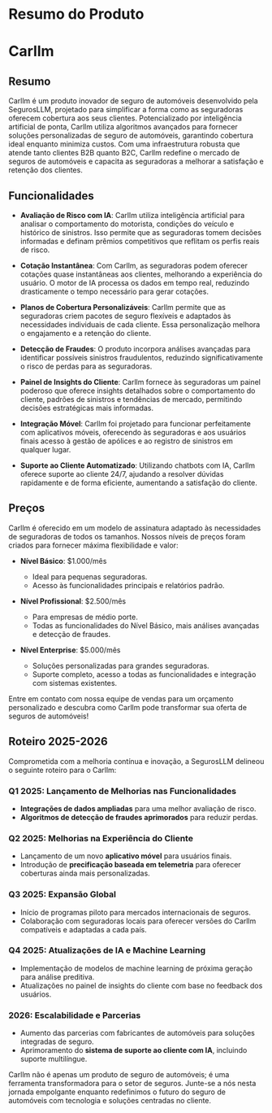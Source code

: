 # Resumo do Produto

# Carllm

## Resumo

Carllm é um produto inovador de seguro de automóveis desenvolvido pela SegurosLLM, projetado para simplificar a forma como as seguradoras oferecem cobertura aos seus clientes. Potencializado por inteligência artificial de ponta, Carllm utiliza algoritmos avançados para fornecer soluções personalizadas de seguro de automóveis, garantindo cobertura ideal enquanto minimiza custos. Com uma infraestrutura robusta que atende tanto clientes B2B quanto B2C, Carllm redefine o mercado de seguros de automóveis e capacita as seguradoras a melhorar a satisfação e retenção dos clientes.

## Funcionalidades

- **Avaliação de Risco com IA**: Carllm utiliza inteligência artificial para analisar o comportamento do motorista, condições do veículo e histórico de sinistros. Isso permite que as seguradoras tomem decisões informadas e definam prêmios competitivos que reflitam os perfis reais de risco.

- **Cotação Instantânea**: Com Carllm, as seguradoras podem oferecer cotações quase instantâneas aos clientes, melhorando a experiência do usuário. O motor de IA processa os dados em tempo real, reduzindo drasticamente o tempo necessário para gerar cotações.

- **Planos de Cobertura Personalizáveis**: Carllm permite que as seguradoras criem pacotes de seguro flexíveis e adaptados às necessidades individuais de cada cliente. Essa personalização melhora o engajamento e a retenção do cliente.

- **Detecção de Fraudes**: O produto incorpora análises avançadas para identificar possíveis sinistros fraudulentos, reduzindo significativamente o risco de perdas para as seguradoras.

- **Painel de Insights do Cliente**: Carllm fornece às seguradoras um painel poderoso que oferece insights detalhados sobre o comportamento do cliente, padrões de sinistros e tendências de mercado, permitindo decisões estratégicas mais informadas.

- **Integração Móvel**: Carllm foi projetado para funcionar perfeitamente com aplicativos móveis, oferecendo às seguradoras e aos usuários finais acesso à gestão de apólices e ao registro de sinistros em qualquer lugar.

- **Suporte ao Cliente Automatizado**: Utilizando chatbots com IA, Carllm oferece suporte ao cliente 24/7, ajudando a resolver dúvidas rapidamente e de forma eficiente, aumentando a satisfação do cliente.

## Preços

Carllm é oferecido em um modelo de assinatura adaptado às necessidades de seguradoras de todos os tamanhos. Nossos níveis de preços foram criados para fornecer máxima flexibilidade e valor:

- **Nível Básico**: $1.000/mês
  - Ideal para pequenas seguradoras.
  - Acesso às funcionalidades principais e relatórios padrão.

- **Nível Profissional**: $2.500/mês
  - Para empresas de médio porte.
  - Todas as funcionalidades do Nível Básico, mais análises avançadas e detecção de fraudes.

- **Nível Enterprise**: $5.000/mês
  - Soluções personalizadas para grandes seguradoras.
  - Suporte completo, acesso a todas as funcionalidades e integração com sistemas existentes.

Entre em contato com nossa equipe de vendas para um orçamento personalizado e descubra como Carllm pode transformar sua oferta de seguros de automóveis!

## Roteiro 2025-2026

Comprometida com a melhoria contínua e inovação, a SegurosLLM delineou o seguinte roteiro para o Carllm:

### Q1 2025: Lançamento de Melhorias nas Funcionalidades
- **Integrações de dados ampliadas** para uma melhor avaliação de risco.
- **Algoritmos de detecção de fraudes aprimorados** para reduzir perdas.

### Q2 2025: Melhorias na Experiência do Cliente
- Lançamento de um novo **aplicativo móvel** para usuários finais.
- Introdução de **precificação baseada em telemetria** para oferecer coberturas ainda mais personalizadas.

### Q3 2025: Expansão Global
- Início de programas piloto para mercados internacionais de seguros.
- Colaboração com seguradoras locais para oferecer versões do Carllm compatíveis e adaptadas a cada país.

### Q4 2025: Atualizações de IA e Machine Learning
- Implementação de modelos de machine learning de próxima geração para análise preditiva.
- Atualizações no painel de insights do cliente com base no feedback dos usuários.

### 2026: Escalabilidade e Parcerias
- Aumento das parcerias com fabricantes de automóveis para soluções integradas de seguro.
- Aprimoramento do **sistema de suporte ao cliente com IA**, incluindo suporte multilíngue.

Carllm não é apenas um produto de seguro de automóveis; é uma ferramenta transformadora para o setor de seguros. Junte-se a nós nesta jornada empolgante enquanto redefinimos o futuro do seguro de automóveis com tecnologia e soluções centradas no cliente.
